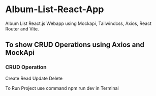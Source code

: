# Album-List-React-App
Album List React.js Webapp using Mockapi, Tailwindcss, Axios, React Router and Vite. 

## To show CRUD Operations using Axios and MockApi

### CRUD Operation
Create
Read
Update
Delete


To Run Project 
use command npm run dev in Terminal

